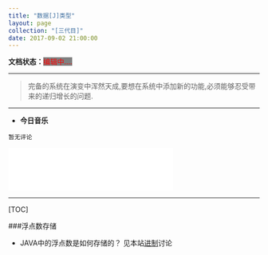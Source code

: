```yaml
---
title: "数据[J]类型"
layout: page
collection: "[三代目]"
date: 2017-09-02 21:00:00
---
```

**文档状态：**<a style="color:red;background-color:gray">编辑中....</a>

---
> 完备的系统在演变中浑然天成,要想在系统中添加新的功能,必须能够忍受带来的递归增长的问题.

---
- **今日音乐**
```
暂无评论
```

<iframe frameborder="no" border="0" marginwidth="0" marginheight="0" width=330 height=86 src="//music.163.com/outchain/player?type=2&id=386830&auto=0&height=66"></iframe>

---
[TOC]

###浮点数存储
- JAVA中的浮点数是如何存储的？
见本站[进制](../编码/进制.html)讨论

